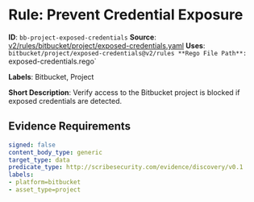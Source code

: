 # Rule: Prevent Credential Exposure

**ID**: `bb-project-exposed-credentials`
**Source**: [v2/rules/bitbucket/project/exposed-credentials.yaml](https://github.com/scribe-public/sample-policies/v2/rules/bitbucket/project/exposed-credentials.yaml)
**Uses**: `bitbucket/project/exposed-credentials@v2/rules
**Rego File Path**: `exposed-credentials.rego`

**Labels**: Bitbucket, Project

**Short Description**: Verify access to the Bitbucket project is blocked if exposed credentials are detected.

## Evidence Requirements

```yaml
signed: false
content_body_type: generic
target_type: data
predicate_type: http://scribesecurity.com/evidence/discovery/v0.1
labels:
- platform=bitbucket
- asset_type=project
```
